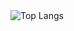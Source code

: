 <div style="position: center;">
  <img src="https://github-readme-stats.vercel.app/api/top-langs/?username=dedousi&layout=donut-vertical" alt="Top Langs">
</div>
